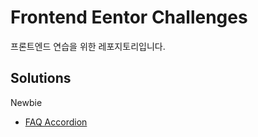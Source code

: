 # Frontend Eentor Challenges

프론트엔드 연습을 위한 레포지토리입니다.

## Solutions

Newbie
- [FAQ Accordion](https://github.com/hyeonpearl/faq-accordion-main)
